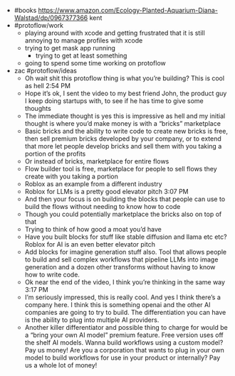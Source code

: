 - #books https://www.amazon.com/Ecology-Planted-Aquarium-Diana-Walstad/dp/0967377366 kent
- #protoflow/work
	- playing around with xcode and getting frustrated that it is still annoying to manage profiles with xcode
	- trying to get mask app running
		- trying to get at least something
	- going to spend some time working on protoflow
- zac #protoflow/ideas
	- Oh wait shit this protoflow thing is what you’re building? This is cool as hell
	  2:54 PM
	- Hope it’s ok, I sent the video to my best friend John, the product guy I keep doing startups with, to see if he has time to give some thoughts
	- The immediate thought is yes this is impressive as hell and my initial thought is where you’d make money is with a “bricks” marketplace
	- Basic bricks and the ability to write code to create new bricks is free, then sell premium bricks developed by your company, or to extend that more let people develop bricks and sell them with you taking a portion of the profits
	- Or instead of bricks, marketplace for entire flows
	- Flow builder tool is free, marketplace for people to sell flows they create with you taking a portion
	- Roblox as an example from a different industry
	- Roblox for LLMs is a pretty good elevator pitch
	  3:07 PM
	- And then your focus is on building the blocks that people can use to build the flows without needing to know how to code
	- Though you could potentially marketplace the bricks also on top of that
	- Trying to think of how good a moat you’d have
	- Have you built blocks for stuff like stable diffusion and llama etc etc? Roblox for AI is an even better elevator pitch
	- Add blocks for imagine generation stuff also. Tool that allows people to build and sell complex workflows that pipeline LLMs into image generation and a dozen other transforms without having to know how to write code.
	- Ok near the end of the video, I think you’re thinking in the same way
	  3:17 PM
	- I’m seriously impressed, this is really cool. And yes I think there’s a company here. I think this is something openai and the other AI companies are going to try to build. The differentiation you can have is the ability to plug into multiple AI providers.
	- Another killer differentiator and possible thing to charge for would be a “bring your own AI model” premium feature. Free version uses off the shelf AI models. Wanna build workflows using a custom model? Pay us money! Are you a corporation that wants to plug in your own model to build workflows for use in your product or internally? Pay us a whole lot of money!